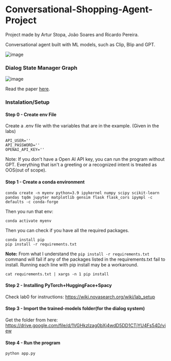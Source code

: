 # Conversational-Shopping-Agent-Project

Project made by Artur Stopa, João Soares and Ricardo Pereira.

Conversational agent built with ML models, such as Clip, Blip and GPT.

![image](https://github.com/jpssoares/Conversational-Shopping-Agent-Project/assets/57997233/4178851f-b8d5-460a-8966-ee016cbb5045)


### Dialog State Manager Graph
![image](https://github.com/jpssoares/Conversational-Shopping-Agent-Project/assets/57997233/901f73f7-6f3e-4c8d-9477-2ca15aac9b33)


Read the paper [here](https://github.com/jpssoares/Conversational-Shopping-Agent-Project/blob/main/paper.pdf).

### Instalation/Setup
#### Step 0 - Create env File
Create a .env file with the variables that are in the example. (Given in the labs)

```
API_USER=''
API_PASSWORD=''
OPENAI_API_KEY=''
```
Note: If you don't have a Open AI API key, you can run the program without GPT. Everything that isn't a greeting or a recognized intent is treated as OOS(out of scope). 
#### Step 1 - Create a conda environment
```
conda create -n myenv python=3.9 ipykernel numpy scipy scikit-learn pandas tqdm jupyter matplotlib gensim flask flask_cors ipympl -c defaults -c conda-forge
```
Then you run that env:
```
conda activate myenv
```
Then you can check if you have all the required packages.
```
conda install pip
pip install -r requirements.txt
```

**Note:** From what I understand the `pip install -r requirements.txt` command will fail if any of the packages listed in the requirements.txt fail to install. Running each line with pip install may be a workaround.
```
cat requirements.txt | xargs -n 1 pip install
```

#### Step 2 - Installing PyTorch+HuggingFace+Spacy
Check lab0 for instructions:
https://wiki.novasearch.org/wiki/lab_setup

#### Step 3 - Import the trained-models folder(for the dialog system)
Get the folder from here:
https://drive.google.com/file/d/1VGHkzIzag0bXj4wdD5DD1CTjYU4Fs54D/view
#### Step 4 - Run the program

```
python app.py
```
